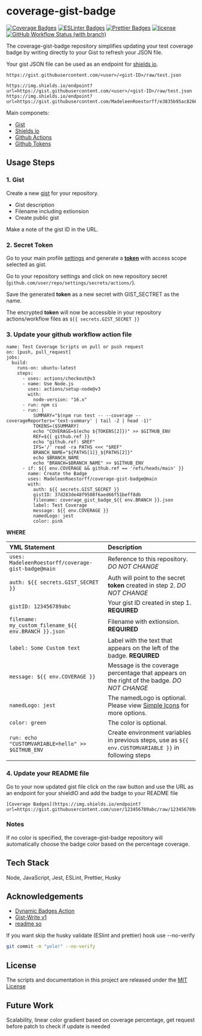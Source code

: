 # coverage-gist-badge

[![Coverage Badges](https://img.shields.io/endpoint?url=https://gist.githubusercontent.com/MadeleenRoestorff/37d283de48f9508f6aed66f51beff8db/raw/029c777fee5280f2e4e9c1b06ebf8dd13aea592b/coverage_gist_badge_heads_main.json)](https://jestjs.io/docs/mock-function-api)
[![ESLinter Badges](https://img.shields.io/badge/Linter-ESlint-4B32C3?logo=ESLint)](https://eslint.org/docs/latest/rules/)
[![Prettier Badges](https://img.shields.io/badge/Formater-Prettier-F7B93E?logo=Prettier)](https://prettier.io/docs/en/precommit.html)
[![license](https://img.shields.io/badge/License-MIT-F0047F.svg)](LICENSE)
[![GitHub Workflow Status (with branch)](https://img.shields.io/github/actions/workflow/status/MadeleenRoestorff/coverage-gist-badge/test-badge.yml)](https://github.com/MadeleenRoestorff/coverage-gist-badge/actions)

The coverage-gist-badge repository simplifies updating your test coverage badge by writing directly to your Gist to refresh your JSON file.

Your gist JSON file can be used as an endpoint for [shields io](https://shields.io/endpoint).

```
https://gist.githubusercontent.com/<user>/<gist-ID>/raw/test.json
```

```
https://img.shields.io/endpoint?url=https://gist.githubusercontent.com/<user>/<gist-ID>/raw/test.json
https://img.shields.io/endpoint?url=https://gist.githubusercontent.com/MadeleenRoestorff/e3835b95ac826635d78b5d047b92b16a/raw/coveragebadge1.json
```

Main componets:

- [Gist](gist.github.com)
- [Shields io](https://shields.io/endpoint)
- [Github Actions](https://docs.github.com/en/actions)
- [Github Tokens](https://github.com/settings/tokens)

## Usage Steps

### 1. Gist

Create a new [gist](gist.github.com) for your repository.

- Gist description
- Filename including extionsion
- Create public gist

Make a note of the gist ID in the URL.

### 2. Secret Token

Go to your main profile [settings](https://github.com/settings/apps) and generate a [**token**](https://github.com/settings/tokens) with access scope selected as gist.

Go to your repository settings and click on new repository secret (`github.com/user/repo/settings/secrets/actions/`).

Save the generated **token** as a new secret with GIST_SECTRET as the name.

The encrypted **token** will now be accessible in your repository actions/workflow files as `${{ secrets.GIST_SECRET }}`

### 3. Update your github workflow action file

```YML
name: Test Coverage Scripts on pull or push request
on: [push, pull_request]
jobs:
  build:
    runs-on: ubuntu-latest
    steps:
      - uses: actions/checkout@v3
      - name: Use Node.js
        uses: actions/setup-node@v3
        with:
          node-version: "16.x"
      - run: npm ci
      - run: |
          SUMMARY="$(npm run test -- --coverage --coverageReporters='text-summary' | tail -2 | head -1)"
          TOKENS=($SUMMARY)
          echo "COVERAGE=$(echo ${TOKENS[2]})" >> $GITHUB_ENV
          REF=${{ github.ref }}
          echo "github.ref: $REF"
          IFS='/' read -ra PATHS <<< "$REF"
          BRANCH_NAME="${PATHS[1]}_${PATHS[2]}"
          echo $BRANCH_NAME
          echo "BRANCH=$BRANCH_NAME" >> $GITHUB_ENV
      - if: ${{ env.COVERAGE && github.ref == 'refs/heads/main' }}
        name: Create the Badge
        uses: MadeleenRoestorff/coverage-gist-badge@main
        with:
          auth: ${{ secrets.GIST_SECRET }}
          gistID: 37d283de48f9508f6aed66f51beff8db
          filename: coverage_gist_badge_${{ env.BRANCH }}.json
          label: Test Coverage
          message: ${{ env.COVERAGE }}
          namedLogo: jest
          color: pink
```

**WHERE**

| YML Statement                                         | Description                                                                                           |
| :---------------------------------------------------- | :---------------------------------------------------------------------------------------------------- |
| `uses: MadeleenRoestorff/coverage-gist-badge@main`    | Reference to this repository. _DO NOT CHANGE_                                                         |
| `auth: ${{ secrets.GIST_SECRET }}`                    | Auth will point to the secret **token** created in step 2. _DO NOT CHANGE_                            |
| `gistID: 123456789abc`                                | Your gist ID created in step 1. **REQUIRED**                                                          |
| `filename: my_custom_filename_${{ env.BRANCH }}.json` | Filename with extionsion. **REQUIRED**                                                                |
| `label: Some Custom text`                             | Label with the text that appears on the left of the badge. **REQUIRED**                               |
| `message: ${{ env.COVERAGE }}`                        | Message is the coverage percentage that appears on the right of the badge. _DO NOT CHANGE_            |
| `namedLogo: jest`                                     | The namedLogo is optional. Please view [Simple Icons](https://simpleicons.org/) for more options.     |
| `color: green`                                        | The color is optional.                                                                                |
| `run: echo "CUSTOMVARIABLE=hello" >> $GITHUB_ENV`     | Create environment variables in previous steps, use as `${{ env.CUSTOMVARIABLE }}` in following steps |

### 4. Update your README file

Go to your now updated gist file click on the raw button and use the URL as an endpoint for your shieldIO
and add the badge to your README file

```
[Coverage Badges](https://img.shields.io/endpoint?url=https://gist.githubusercontent.com/user/123456789abc/raw/123456789abc/my_custom_filename_main.json)

```

### Notes

If no color is specified, the coverage-gist-badge repository will automatically choose the badge color based on the percentage coverage.

## Tech Stack

Node, JavaScript, Jest, ESLint, Prettier, Husky

## Acknowledgements

- [Dynamic Badges Action](https://github.com/Schneegans/dynamic-badges-action)
- [Gist-Write v1](https://github.com/sergeysova/gist-read-action)
- [readme so](https://readme.so/)

If you want skip the husky validate (ESlint and prettier) hook use --no-verify

```bash
git commit -m "yolo!" --no-verify
```

## License

The scripts and documentation in this project are released under the [MIT License](LICENSE)

## Future Work

Scalability,
linear color gradient based on coverage percentage,
get request before patch to check if update is needed
